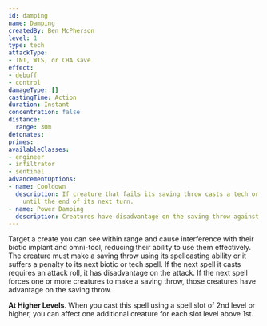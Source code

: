 ```yaml
---
id: damping
name: Damping
createdBy: Ben McPherson
level: 1
type: tech
attackType:
- INT, WIS, or CHA save
effect:
- debuff
- control
damageType: []
castingTime: Action
duration: Instant
concentration: false
distance:
  range: 30m
detonates:
primes: 
availableClasses:
- engineer
- infiltrator
- sentinel
advancementOptions:
- name: Cooldown
  description: If creature that fails its saving throw casts a tech or biotic spell, it cannot cast another tech or biotic spell
    until the end of its next turn.
- name: Power Damping
  description: Creatures have disadvantage on the saving throw against this spell.
---
```

Target a create you can see within range and cause interference with their biotic implant and omni-tool, reducing their 
ability to use them effectively. The creature must make a saving throw using its spellcasting ability or it suffers a penalty
to its next biotic or tech spell. If the next spell it casts requires an attack roll, it has disadvantage on the attack.
If the next spell forces one or more creatures to make a saving throw, those creatures have advantage on the saving throw.

__At Higher Levels__. When you cast this spell using a spell slot of 2nd level or higher, you can affect one additional 
creature for each slot level above 1st.
